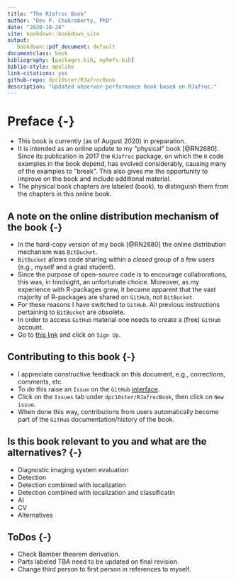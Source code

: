 ```yaml
--- 
title: "The RJafroc Book"
author: "Dev P. Chakraborty, PhD"
date: "2020-10-28"
site: bookdown::bookdown_site
output: 
   bookdown::pdf_document: default
documentclass: book
bibliography: [packages.bib, myRefs.bib]
biblio-style: apalike
link-citations: yes
github-repo: dpc10ster/RJafrocBook
description: "Updated observer-performance book based on RJafroc."
---
```






# Preface {-}
* This book is currently (as of August 2020) in preparation. 
* It is intended as an online update to my "physical" book [@RN2680]. Since its publication in 2017 the `RJafroc` package, on which the `R` code examples in the book depend, has evolved considerably, causing many of the examples to "break". This also gives me the opportunity to improve on the book and include additional material.
* The physical book chapters are labeled (book), to distinguish them from the chapters in this online book.

## A note on the online distribution mechanism of the book {-}
* In the hard-copy version of my book [@RN2680] the online distribution mechanism was `BitBucket`. 
* `BitBucket` allows code sharing within a _closed_ group of a few users (e.g., myself and a grad student). 
* Since the purpose of open-source code is to encourage collaborations, this was, in hindsight, an unfortunate choice. Moreover, as my experience with R-packages grew, it became apparent that the vast majority of R-packages are shared on `GitHub`, not `BitBucket`. 
* For these reasons I have switched to `GitHub`. All previous instructions pertaining to `BitBucket` are obsolete.
* In order to access `GitHub` material one needs to create a (free) `GitHub` account. 
* Go to [this link](https://github.com) and click on `Sign Up`.

## Contributing to this book {-}
* I appreciate constructive feedback on this document, e.g., corrections, comments, etc.  
* To do this raise an `Issue` on the `GitHub` [interface](https://github.com/dpc10ster/RJafrocBook). 
* Click on the `Issues` tab under `dpc10ster/RJafrocBook`, then click on `New issue`.
* When done this way, contributions from users automatically become part of the `GitHub` documentation/history of the book.

## Is this book relevant to you and what are the alternatives? {-}
* Diagnostic imaging system evaluation
* Detection
* Detection combined with localization
* Detection combined with localization and classificatin
* AI
* CV
* Alternatives

## ToDos {-}
* Check Bamber theorem derivation.
* Parts labeled TBA need to be updated on final revision.
* Change third person to first person in references to myself.

